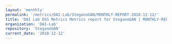 ```yaml
---
layout: 'monthly'
permalink: '/metrics/DAI-Lab/SteganoGAN/MONTHLY-REPORT-2018-12-12/'
title: 'DAI Lab OSS Metrics Metrics report for SteganoGAN | MONTHLY-REPORT-2018-12-12'
organization: 'DAI-Lab'
repository: 'SteganoGAN'
current_date: '2018-12-12'
---
```

